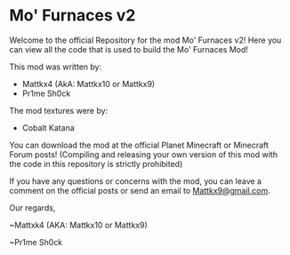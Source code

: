 Mo' Furnaces v2
===============

Welcome to the official Repository for the mod Mo' Furnaces v2! Here you can
view all the code that is used to build the Mo' Furnaces Mod!

This mod was written by:

- Mattkx4 (AkA: Mattkx10 or Mattkx9)
- Pr1me Sh0ck

The mod textures were by:

- Cobalt Katana


You can download the mod at the official Planet Minecraft or Minecraft Forum
posts! (Compiling and releasing your own version of this mod with the code in
this repository is strictly prohibited)


If you have any questions or concerns with the mod, you can leave a comment on
the official posts or send an email to Mattkx9@gmail.com.

Our regards,


~Mattxk4 (AKA: Mattkx10 or Mattkx9)

~Pr1me Sh0ck